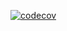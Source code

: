 [![codecov](https://codecov.io/gh/paulohbmatias/countdown/branch/master/graph/badge.svg?token=67R1IUI5JN)](https://codecov.io/gh/paulohbmatias/countdown)


